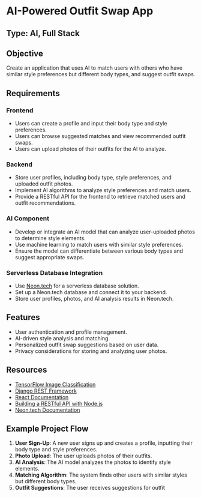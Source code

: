 # AI-Powered Outfit Swap App

## Type: AI, Full Stack

## Objective

Create an application that uses AI to match users with others who have similar style preferences but different body types, and suggest outfit swaps.

## Requirements

### Frontend
- Users can create a profile and input their body type and style preferences.
- Users can browse suggested matches and view recommended outfit swaps.
- Users can upload photos of their outfits for the AI to analyze.

### Backend
- Store user profiles, including body type, style preferences, and uploaded outfit photos.
- Implement AI algorithms to analyze style preferences and match users.
- Provide a RESTful API for the frontend to retrieve matched users and outfit recommendations.

### AI Component
- Develop or integrate an AI model that can analyze user-uploaded photos to determine style elements.
- Use machine learning to match users with similar style preferences.
- Ensure the model can differentiate between various body types and suggest appropriate swaps.

### Serverless Database Integration
- Use [Neon.tech](https://neon.tech/) for a serverless database solution.
- Set up a Neon.tech database and connect it to your backend.
- Store user profiles, photos, and AI analysis results in Neon.tech.

## Features

- User authentication and profile management.
- AI-driven style analysis and matching.
- Personalized outfit swap suggestions based on user data.
- Privacy considerations for storing and analyzing user photos.

## Resources

- [TensorFlow Image Classification](https://www.tensorflow.org/tutorials/images/classification)
- [Django REST Framework](https://www.django-rest-framework.org/)
- [React Documentation](https://reactjs.org/docs/getting-started.html)
- [Building a RESTful API with Node.js](https://www.smashingmagazine.com/2020/06/rest-api-node-javascript-mongodb/)
- [Neon.tech Documentation](https://neon.tech/docs/)

## Example Project Flow

1. **User Sign-Up**: A new user signs up and creates a profile, inputting their body type and style preferences.
2. **Photo Upload**: The user uploads photos of their outfits.
3. **AI Analysis**: The AI model analyzes the photos to identify style elements.
4. **Matching Algorithm**: The system finds other users with similar styles but different body types.
5. **Outfit Suggestions**: The user receives suggestions for outfit
